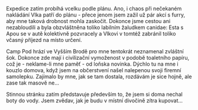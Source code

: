 <!-- dcterms:identifier = riderweblog#168 -->
<!-- dcterms:title = Vyssi brod -->
<!-- dcterms:abstract = Expedice zacina -->
<!-- np9:categoryId = 1 -->
<!-- x4w:category = Koně -->
<!-- np9:authorId = 1 -->
<!-- np9:authorEmail = michal.valasek@altairis.cz -->
<!-- dcterms:creator = Michal Altair Valášek -->
<!-- dcterms:created = 2004-09-04T00:37:48.827+02:00 -->
<!-- dcterms:dateAccepted = 2004-09-04T00:37:48.827+02:00 -->

Expedice zatím probíhá vcelku podle plánu. Ano, i chaos při nečekaném nakládání Vlka patří do plánu - přece jenom jsem zažil už pár akcí s furry, aby mne taková drobnost mohla zaskočit. Dokonce jsme cestou ani nezabloudili a byla obzvláštněna toliko labilním žaludkem canidae: Esta s Apou se v autě kolektivně pozvracely a Vlkovi v tomtéž zabránil toliko včasný příjezd na místo určení.

Camp Pod hrází ve Vyšším Brodě pro mne tentokrát neznamenal zvláštní šok. Dokonce zde mají i civilizační vymoženost v podobě toaletního papíru, což je - neklame-li mne paměť - od loňska novinka. Dýchlo tu na mne i kouzlo domova, když jsem na občerstvení našel nalepenou svoji firemní samolepku. Zajímalo by mne, jak se tam dostala, rozdávám je sice hojně, ale zase tak masově ne...

Stinnou stránku zatím představuje především to, že jsem si doma nechal boty do vody. Jsem zvědav, jak je budu v místní divočině zítra kupovat...
